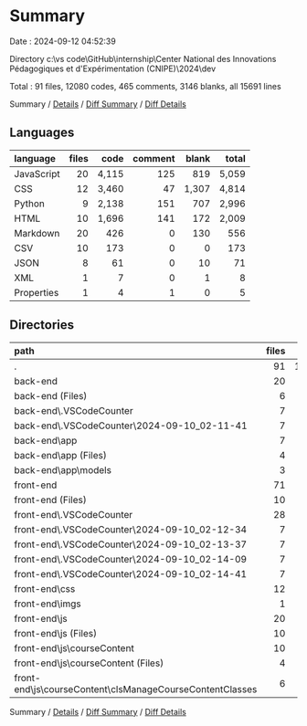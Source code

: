 # Summary

Date : 2024-09-12 04:52:39

Directory c:\\vs code\\GitHub\\internship\\Center National des Innovations Pédagogiques et d'Expérimentation (CNIPE)\\2024\\dev

Total : 91 files,  12080 codes, 465 comments, 3146 blanks, all 15691 lines

Summary / [Details](details.md) / [Diff Summary](diff.md) / [Diff Details](diff-details.md)

## Languages
| language | files | code | comment | blank | total |
| :--- | ---: | ---: | ---: | ---: | ---: |
| JavaScript | 20 | 4,115 | 125 | 819 | 5,059 |
| CSS | 12 | 3,460 | 47 | 1,307 | 4,814 |
| Python | 9 | 2,138 | 151 | 707 | 2,996 |
| HTML | 10 | 1,696 | 141 | 172 | 2,009 |
| Markdown | 20 | 426 | 0 | 130 | 556 |
| CSV | 10 | 173 | 0 | 0 | 173 |
| JSON | 8 | 61 | 0 | 10 | 71 |
| XML | 1 | 7 | 0 | 1 | 8 |
| Properties | 1 | 4 | 1 | 0 | 5 |

## Directories
| path | files | code | comment | blank | total |
| :--- | ---: | ---: | ---: | ---: | ---: |
| . | 91 | 12,080 | 465 | 3,146 | 15,691 |
| back-end | 20 | 2,279 | 152 | 743 | 3,174 |
| back-end (Files) | 6 | 74 | 1 | 17 | 92 |
| back-end\\.VSCodeCounter | 7 | 81 | 0 | 26 | 107 |
| back-end\\.VSCodeCounter\\2024-09-10_02-11-41 | 7 | 81 | 0 | 26 | 107 |
| back-end\\app | 7 | 2,124 | 151 | 700 | 2,975 |
| back-end\\app (Files) | 4 | 1,263 | 84 | 460 | 1,807 |
| back-end\\app\\models | 3 | 861 | 67 | 240 | 1,168 |
| front-end | 71 | 9,801 | 313 | 2,403 | 12,517 |
| front-end (Files) | 10 | 1,696 | 141 | 172 | 2,009 |
| front-end\\.VSCodeCounter | 28 | 523 | 0 | 104 | 627 |
| front-end\\.VSCodeCounter\\2024-09-10_02-12-34 | 7 | 130 | 0 | 26 | 156 |
| front-end\\.VSCodeCounter\\2024-09-10_02-13-37 | 7 | 131 | 0 | 26 | 157 |
| front-end\\.VSCodeCounter\\2024-09-10_02-14-09 | 7 | 131 | 0 | 26 | 157 |
| front-end\\.VSCodeCounter\\2024-09-10_02-14-41 | 7 | 131 | 0 | 26 | 157 |
| front-end\\css | 12 | 3,460 | 47 | 1,307 | 4,814 |
| front-end\\imgs | 1 | 7 | 0 | 1 | 8 |
| front-end\\js | 20 | 4,115 | 125 | 819 | 5,059 |
| front-end\\js (Files) | 10 | 2,152 | 68 | 451 | 2,671 |
| front-end\\js\\courseContent | 10 | 1,963 | 57 | 368 | 2,388 |
| front-end\\js\\courseContent (Files) | 4 | 222 | 3 | 49 | 274 |
| front-end\\js\\courseContent\\clsManageCourseContentClasses | 6 | 1,741 | 54 | 319 | 2,114 |

Summary / [Details](details.md) / [Diff Summary](diff.md) / [Diff Details](diff-details.md)